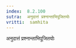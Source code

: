 ```yaml
---
index:  8.2.100
sutra:  अनुदात्तं प्रश्नान्ताभिपूजितयोः
vritti:  samhita 
---
```


अनुदात्तं प्रश्नान्ताभिपूजितयोः

